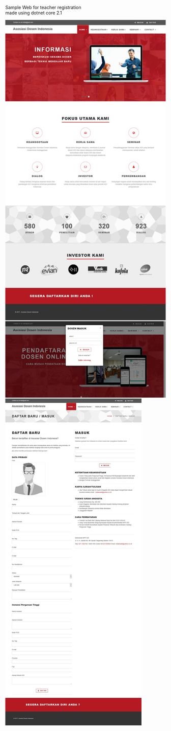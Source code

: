 Sample Web for teacher registration </br>
made using dotnet core 2.1


![drawing](Screenshot/home.jpg?raw=true) </br>
![drawing](Screenshot/login.jpg?raw=true)</br>
![drawing](Screenshot/register.jpg?raw=true)